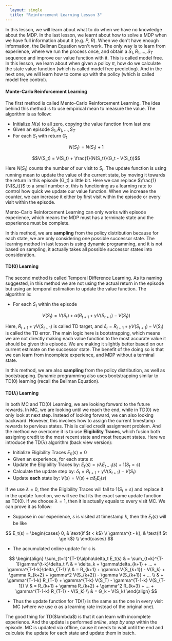 ```yaml
---
  layout: single
  title: "Reinforcement Learning Lesson 3"
---
```

In this lesson, we will learn about what to do when we have no knowledge about the MDP. In the last lesson, we learnt about how to solve a MDP when we have full information about it (e.g. $P$, $R$). When we don't have enough information, the Bellman Equation won't work. The only way is to learn from experience, where we run the process once, and obtain a $S_1, R_1, ..., S_T$ sequence and improve our value function with it. This is called model free. In this lesson, we learn about when given a policy $\pi$, how do we calculate the state value function (which is called model free predicting). And in the next one, we will learn how to come up with the policy (which is called model free control).

#### Monte-Carlo Reinforcement Learning
The first method is called Mento-Carlo Reinforcement Learning. The idea behind this method is to use empirical mean to measure the value. The algorithm is as follow:
* Initialize $N(s)$ to all zero, copying the value function from last one
* Given an episode $S_1, R_1, ..., S_T$
* For each $S_t$ with return $G_t$

$$N(S_t) = N(S_t) + 1$$

$$V(S_t) = V(S_t) + \frac{1}{N(S_t)}(G_t - V(S_t))$$

Here $N(S_t)$ counts the number of our visit to $S_t$. The update function is using running mean to update the value of the current state, by moving it towards the return in this episode (G_t) a little bit. Here we can replace $\frac{1}{N(S_t)}$ to a small number $\alpha$, this is functioning as a learning rate to control how quick we update our value function. When we increase the counter, we can increase it either by first visit within the episode or every visit within the episode.

Mento-Carlo Reinforcement Learning can only works with episode experience, which means the MDP must has a terminate state and the experience must be complete.

In this method, we are **sampling** from the policy distribution because for each state, we are only considering one possible successor state. The learning method in last lesson is using dynamic programming, and it is not based on sampling, it actually takes all possible successor states into consideration.

#### TD(0) Learning
The second method is called Temporal Difference Learning. As its naming suggested, in this method we are not using the actual return in the episode but using an temporal estimation to update the value function. The algorithm is:
* For each $S_t$ within the episode

$$
V(S_t) = V(S_t) + \alpha(R_{t+1} + \gamma V(S_{t+1}) - V(S_t))
$$

Here, $R_{t+1} + \gamma V(S_{t+1})$ is called TD target, and $\delta_t = R_{t+1} + \gamma V(S_{t+1}) - V(S_t)$ is called the TD error. The main logic here is bootstrapping, which means we are not directly making each value function to the most accurate value it should be given this episode. We are making it slightly better based on our current estimate on the successor state. The benefit of the doing so is that we can learn from incomplete experience, and MDP without a terminal state.

In this method, we are also **sampling** from the policy distribution, as well as bootstrapping. Dynamic programming also uses bootstrapping similar to TD(0) learning (recall the Bellman Equation).

#### TD($\lambda$) Learning
In both MC and TD(0) Learning, we are looking forward to the future rewards. In MC, we are looking until we reach the end, while in TD(0) we only look at next step. Instead of looking forward, we can also looking backward. However, this involves how to assign the current timestamp rewards to pervious states. This is called credit assignment problem. And the method we overcome it is to use **Eligibility Traces**, which fusion both assigning credit to the most recent state and most frequent states. Here we introduce the TD($\lambda$) algorithm (back view version):
* Initialize Eligibility Traces $E_0(s) = 0$
* Given an experience, for each state $s$:
* Update the Eligibility Traces by: $E_t(s) = \gamma \lambda E_{t-1}(s) + 1(S_t = s)$
* Calculate the update step by: $\delta_t = R_{t+1} + \gamma V(S_{t+1}) - V(S_t)$
* Update **each** state by: $V(s) = V(s) + \alpha \delta_t E_t(s)$

If we use $\lambda = 0$, then the Eligibility Traces will fall to $1(S_t = s)$ and replace it in the update function, we will see that its the exact same update function as TD(0). If we choose $\lambda = 1$, then it is actually equals to every visit MC. We can prove it as follow:
* Suppose in our experience, $s$ is visited at timestamp $k$, then the $E_t(s)$ will be like

$$
E_t(s) = \begin{cases}
0, & \text{if $t < k$} \\
\gamma^{t - k}, & \text{if $t \ge k$} \\
\end{cases}
$$

* The accumulated online update for $s$ is

$$
\begin{align}
\sum_{t=1}^{T-1}\alpha\delta_t E_t(s) & = \sum_{t=k}^{T-1}\gamma^{t-k}\delta_t \\
& = \delta_k + \gamma\delta_{k+1} + ... + \gamma^{T-1-k}\delta_{T-1} \\
& = R_{k+1} + \gamma V(S_{k+1}) - V(S_k) + \gamma R_{k+2} + \gamma^2 V(S_{k+2}) - \gamma V(S_{k+1}) + ... \\
& + \gamma^{T-1-k} R_{T-1} + \gamma^{T-k} V(S_T) - \gamma^{T-1-k} V(S_{T-1}) \\
& = R_{k+1} + \gamma R_{k+2} + \gamma^2 R_{k+3} + ... + \gamma^{T-1-k} R_{T-1} - V(S_k) \\
& = G_k - V(S_k)
\end{align}
$$

* Thus the update function for TD(1) is the same as the one in every visit MC (where we use $\alpha$ as a learning rate instead of the original one).

The good thing for TD(\$lambda$) is that it can learn with incomplete experience. And the update is performed *online*, *step by step* within the episode. MC is updated via offline, cause it needs to wait until the end and calculate the update for each state and update them in batch.
